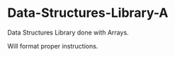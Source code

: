 # Data-Structures-Library-A
Data Structures Library done with Arrays.

Will format proper instructions.
